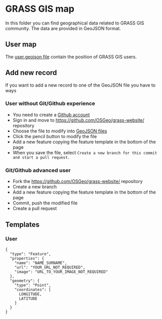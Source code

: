 # GRASS GIS map

In this folder you can find geographical data related to GRASS GIS community. The data are provided in GeoJSON format.

## User map

The [user.geojson file](https://github.com/OSGeo/grass-website/static/geojson/user.geojson) contain the position of GRASS GIS users.

## Add new record

If you want to add a new record to one of the GeoJSON file you have to ways

### User without Git/Github experience

* You need to create a [Github account](https://github.com/join)
* Sign in and move to https://github.com/OSGeo/grass-website/ repository
* Choose the file to modify into [GeoJSON files](https://github.com/OSGeo/grass-website/static/geojson/)
* Click the pencil button to modify the file
* Add a new feature copying the feature template in the bottom of the page 
* When you save the file, select `Create a new branch for this commit and start a pull request.`

### Git/Github advanced user

* Fork the https://github.com/OSGeo/grass-website/ repository
* Create a new branch
* Add a new feature copying the feature template in the bottom of the page
* Commit, push the modified file
* Create a pull request

## Templates

### User

    {
      "type": "Feature",
      "properties": {
        "name": "NAME_SURNAME",
        "url": "YOUR_URL_NOT_REQUIRED",
        "image": "URL_TO_YOUR_IMAGE_NOT_REQUIRED"
      },
      "geometry": {
        "type": "Point",
        "coordinates": [
          LONGITUDE,
          LATITUDE
        ]
      }
    }
